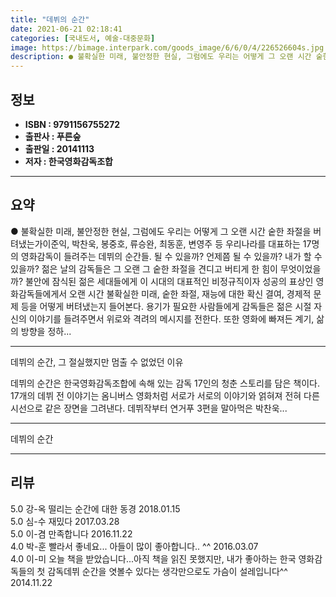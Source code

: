```yaml
---
title: "데뷔의 순간"
date: 2021-06-21 02:18:41
categories: [국내도서, 예술-대중문화]
image: https://bimage.interpark.com/goods_image/6/6/0/4/226526604s.jpg
description: ● 불확실한 미래, 불안정한 현실, 그럼에도 우리는 어떻게 그 오랜 시간 숱한 좌절을 버텨냈는가이준익, 박찬욱, 봉중호, 류승완, 최동훈, 변영주 등 우리나라를 대표하는 17명의 영화감독이 들려주는 데뷔의 순간들. 될 수 있을까? 언제쯤 될 수 있을까? 내가 할 수 있을까? 젊은 날의
---
```


## **정보**

- **ISBN : 9791156755272**
- **출판사 : 푸른숲**
- **출판일 : 20141113**
- **저자 : 한국영화감독조합**

------



## **요약**

●  불확실한 미래, 불안정한 현실, 그럼에도 우리는 어떻게 그 오랜 시간 숱한 좌절을 버텨냈는가이준익, 박찬욱, 봉중호, 류승완, 최동훈, 변영주 등 우리나라를 대표하는 17명의 영화감독이 들려주는 데뷔의 순간들. 될 수 있을까? 언제쯤 될 수 있을까? 내가 할 수 있을까? 젊은 날의 감독들은 그 오랜 그 숱한 좌절을 견디고 버티게 한 힘이 무엇이었을까? 불안에 잠식된 젊은 세대들에게 이 시대의 대표적인 비정규직이자 성공의 표상인 영화감독들에게서 오랜 시간 불확실한 미래, 숱한 좌절, 재능에 대한 확신 결여, 경제적 문제 등을 어떻게 버텨냈는지 들어본다. 용기가 필요한 사람들에게 감독들은 젊은 시절 자신의 이야기를 들려주면서 위로와 격려의 메시지를 전한다. 또한 영화에 빠져든 계기, 삶의 방향을 정하...

------

데뷔의 순간, 그 절실했지만 멈출 수 없었던 이유

데뷔의 순간은 한국영화감독조합에 속해 있는 감독 17인의 청춘 스토리를 담은 책이다. 17개의 데뷔 전 이야기는 옴니버스 영화처럼 서로가 서로의 이야기와 얽혀져 전혀 다른 시선으로 같은 장면을 그려낸다. 데뷔작부터 연거푸 3편을 말아먹은 박찬욱... 

------


데뷔의 순간 

------


## **리뷰** 

5.0 강-옥 떨리는 순간에 대한 동경 2018.01.15 <br/>5.0 심-수 재밌다 2017.03.28 <br/>5.0 이-겸 만족합니다 2016.11.22 <br/>4.0 박-훈 빨라서  좋네요... 아들이 많이 좋아합니다..  ^^ 2016.03.07 <br/>4.0 이-미 오늘 책을 받았습니다...아직 책을 읽진 못했지만, 내가 좋아하는 한국 영화감독들의 첫 감독데뷔 순간을 엿볼수 있다는 생각만으로도 가슴이 설레입니다^^ 2014.11.22 <br/>
